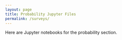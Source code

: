 ```yaml
---
layout: page
title: Probability Jupyter Files
permalink: /surveys/
---
```


Here are Jupyter notebooks for the probability section.

